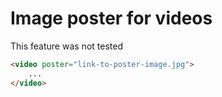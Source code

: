 # Image poster for videos

This feature was not tested

```html
<video poster="link-to-poster-image.jpg">
	...
</video>
```



